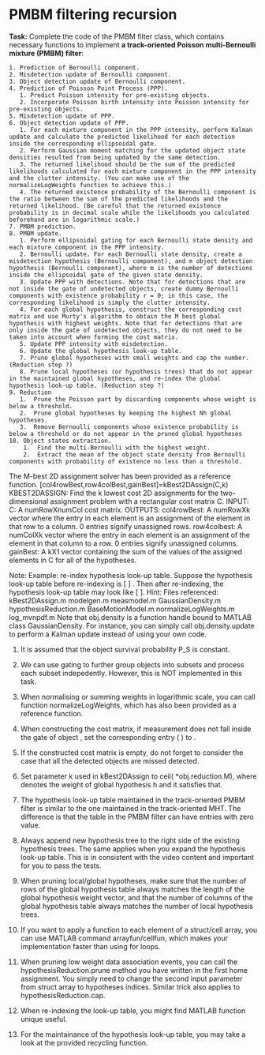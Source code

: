 # PMBM filtering recursion

**Task:** Complete the code of the PMBM filter class, which contains necessary functions to implement **a track-oriented Poisson multi-Bernoulli mixture (PMBM) filter**:

    1. Prediction of Bernoulli component.
    2. Misdetection update of Bernoulli component.
    3. Object detection update of Bernoulli component.
    4. Prediction of Poisson Point Process (PPP).
       1. Predict Poisson intensity for pre-existing objects.
       2. Incorporate Poisson birth intensity into Poisson intensity for pre-existing objects.
    5. Misdetection update of PPP.
    6. Object detection update of PPP.
       1. For each mixture component in the PPP intensity, perform Kalman update and calculate the predicted likelihood for each detection inside the corresponding ellipsoidal gate.
       2. Perform Gaussian moment matching for the updated object state densities resulted from being updated by the same detection.
       3. The returned likelihood should be the sum of the predicted likelihoods calculated for each mixture component in the PPP intensity and the clutter intensity. (You can make use of the normalizeLogWeights function to achieve this.)
       4. The returned existence probability of the Bernoulli component is the ratio between the sum of the predicted likelihoods and the returned likelihood. (Be careful that the returned existence probability is in decimal scale while the likelihoods you calculated beforehand are in logarithmic scale.)
    7. PMBM prediction.
    8. PMBM update.
       1. Perform ellipsoidal gating for each Bernoulli state density and each mixture component in the PPP intensity.
       2. Bernoulli update. For each Bernoulli state density, create a misdetection hypothesis (Bernoulli component), and m object detection hypothesis (Bernoulli component), where m is the number of detections inside the ellipsoidal gate of the given state density.
       3. Update PPP with detections. Note that for detections that are not inside the gate of undetected objects, create dummy Bernoulli components with existence probability r = 0; in this case, the corresponding likelihood is simply the clutter intensity.
       4. For each global hypothesis, construct the corresponding cost matrix and use Murty's algorithm to obtain the M best global hypothesis with highest weights. Note that for detections that are only inside the gate of undetected objects, they do not need to be taken into account when forming the cost matrix.
       5. Update PPP intensity with misdetection.
       6. Update the global hypothesis look-up table.
       7. Prune global hypotheses with small weights and cap the number. (Reduction step ?)
       8. Prune local hypotheses (or hypothesis trees) that do not appear in the maintained global hypotheses, and re-index the global hypothesis look-up table. (Reduction step ?) 
    9. Reduction
       1.  Prune the Poisson part by discarding components whose weight is below a threshold.
       2.  Prune global hypotheses by keeping the highest Nh global hypotheses.
       3.  Remove Bernoulli components whose existence probability is below a threshold or do not appear in the pruned global hypotheses
    10. Object states extraction.
        1.  Find the multi-Bernoulli with the highest weight.
        2.  Extract the mean of the object state density from Bernoulli components with probability of existence no less than a threshold.





The M-best 2D assignment solver has been provided as a reference function.
[col4rowBest,row4colBest,gainBest]=kBest2DAssign(C,k)
KBEST2DASSIGN: Find the k lowest cost 2D assignments for the two-dimensional assignment problem with a rectangular cost matrix C. INPUT: C: A numRowXnumCol cost matrix.
OUTPUTS: col4rowBest: A numRowXk vector where the entry in each element is an assignment of the element in that row to a column. 0 entries signify unassigned rows.
row4colbest: A numColXk vector where the entry in each element is an assignment of the element in that column to a row. 0 entries signify unassigned columns.
gainBest: A kX1 vector containing the sum of the values of the assigned elements in C for all of the hypotheses.


Note:
Example: re-index hypothesis look-up table.
Suppose the hypothesis look-up table before re-indexing is [ ] . Then after re-indexing, the hypothesis look-up table may look like [ ].
Hint:
Files referenced:
      kBest2DAssign.m
      modelgen.m
      measmodel.m
      GaussianDensity.m
      hypothesisReduction.m
      BaseMotionModel.m
      normalizeLogWeights.m
      log_mvnpdf.m
Note that obj.density is a function handle bound to MATLAB class GaussianDensity. For instance, you can simply call obj.density.update to perform a Kalman update instead of using your own code.
1. It is assumed that the object survival probability P_S is constant.
2. We can use gating to further group objects into subsets and process each subset indepedently. However, this is NOT implemented in this task.
3. When normalising or summing weights in logarithmic scale, you can call function normalizeLogWeights, which has also been provided as a reference
function.
4. When constructing the cost matrix, if measurement does not fall inside the gate of object , set the corresponding entry ( ) to .
5. If the constructed cost matrix is empty, do not forget to consider the case that all the detected objects are missed detected.
6. Set parameter k used in kBest2DAssign to ceil( *obj.reduction.M), where denotes the weight of global hypothesis h and it satisfies that.
7. The hypothesis look-up table maintained in the track-oriented PMBM filter is similar to the one maintained in the track-oriented MHT. The difference is that the table in the PMBM filter can have entries with zero value.
8. Always append new hypothesis tree to the right side of the existing hypothesis trees. The same applies when you expand the hypothesis look-up table. This is in consistent with the video content and important for you to pass the tests.
9. When pruning local/global hypotheses, make sure that the number of rows of the global hypothesis table always matches the length of the global
hypothesis weight vector, and that the number of columns of the global hypothesis table always matches the number of local hypothesis trees.




1. If you want to apply a function to each element of a struct/cell array, you can use MATLAB command arrayfun/cellfun, which makes your implementation faster than using for loops.
2. When pruning low weight data association events, you can call the hypothesisReduction.prune method you have written in the first home assignment. You simply need to change the second input parameter from struct array to hypotheses indices. Similar trick also applies to hypothesisReduction.cap.
3. When re-indexing the look-up table, you might find MATLAB function unique useful.
4. For the maintainance of the hypothesis look-up table, you may take a look at the provided recycling function.